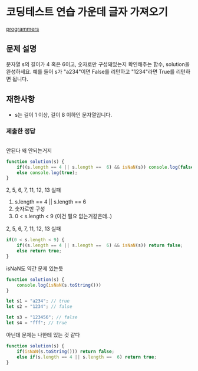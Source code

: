 # 코딩테스트 연습 가운데 글자 가져오기

[programmers](https://programmers.co.kr/learn/courses/30/lessons/12903?language=javascript)

## 문제 설명
문자열 s의 길이가 4 혹은 6이고, 숫자로만 구성돼있는지 확인해주는 함수, solution을 완성하세요. 예를 들어 s가 "a234"이면 False를 리턴하고 "1234"라면 True를 리턴하면 됩니다.

## 재한사항
- s는 길이 1 이상, 길이 8 이하인 문자열입니다.


### 제출한 정답
```js
```

안된다 왜 안되는거지
```js
function solution(s) {
    if((s.length == 4 || s.length ==  6) && isNaN(s)) console.log(false); 
    else console.log(true);
}
```
2, 5, 6, 7, 11, 12, 13 실패

1. s.length == 4 || s.length == 6
2. 숫자로만 구성
3. 0 < s.length < 9 (이건 필요 없는거같은데..)

2, 5, 6, 7, 11, 12, 13 실패
```js
if(0 < s.length < 9) {
    if((s.length == 4 || s.length ==  6) && isNaN(s)) return false; 
    else return true;
}
```

isNaN도 약간 문제 있는듯
```js
function solution(s) {
    console.log(isNaN(s.toString()))
}

let s1 = "a234"; // true
let s2 = "1234"; // false

let s3 = "123456"; // false
let s4 = "fff"; // true
```

아닌데 문제는 나한테 있는 것 같다
```js
function solution(s) {
    if(isNaN(s.toString())) return false;
    else if(s.length == 4 || s.length ==  6) return true;
}
```